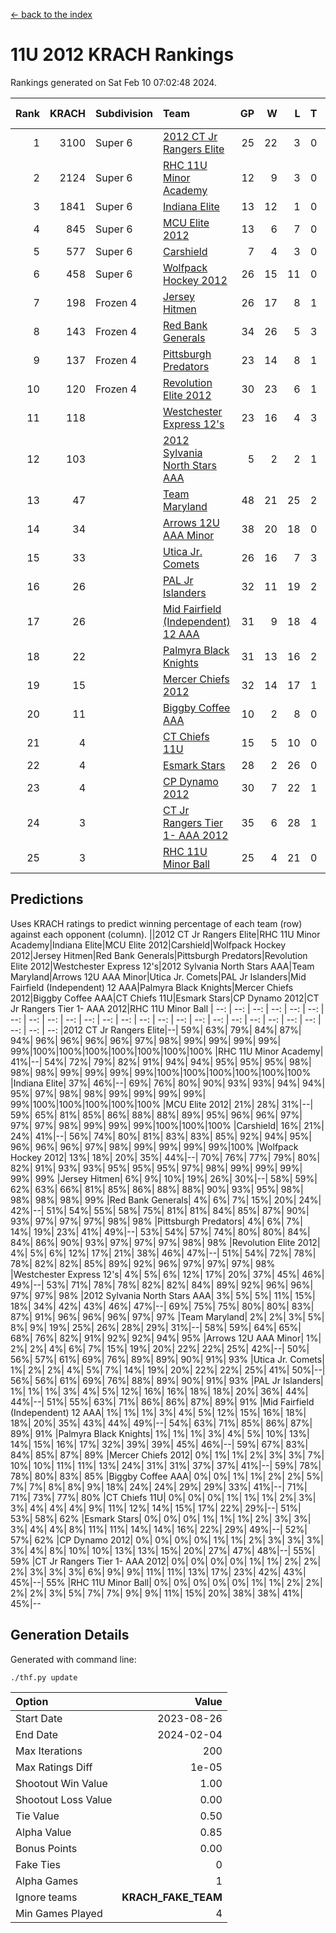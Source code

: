 [<- back to the index](readme.md)
# 11U 2012 KRACH Rankings
Rankings generated on Sat Feb 10 07:02:48 2024.

Rank|KRACH|Subdivision|Team|GP|W|L|T|OTW|OTL|SoS|Exp Wins|Win Diff
---:|---:|:---|:---|---:|---:|---:|---:|---:|---:|---:|---:|---:
1|3100|Super 6|[2012 CT Jr Rangers Elite](https://gamesheetstats.com/seasons/3664/teams/140909/schedule)|25|22|3|0|1|0|521|22.8|-0.0
2|2124|Super 6|[RHC 11U Minor Academy](https://gamesheetstats.com/seasons/3664/teams/140913/schedule)|12|9|3|0|0|1|1003|9.8|-0.0
3|1841|Super 6|[Indiana Elite](https://gamesheetstats.com/seasons/3664/teams/144355/schedule)|13|12|1|0|1|0|193|12.8|-0.0
4|845|Super 6|[MCU Elite 2012](https://gamesheetstats.com/seasons/3664/teams/140908/schedule)|13|6|7|0|2|2|1570|6.8|-0.0
5|577|Super 6|[Carshield](https://gamesheetstats.com/seasons/3664/teams/160344/schedule)|7|4|3|0|0|1|929|4.8|-0.0
6|458|Super 6|[Wolfpack Hockey 2012](https://gamesheetstats.com/seasons/3664/teams/140914/schedule)|26|15|11|0|1|2|938|15.8|-0.0
7|198|Frozen 4|[Jersey Hitmen](https://gamesheetstats.com/seasons/3664/teams/140915/schedule)|26|17|8|1|0|0|537|18.4|0.0
8|143|Frozen 4|[Red Bank Generals](https://gamesheetstats.com/seasons/3664/teams/140916/schedule)|34|26|5|3|3|0|45|28.4|0.0
9|137|Frozen 4|[Pittsburgh Predators](https://gamesheetstats.com/seasons/3664/teams/140925/schedule)|23|14|8|1|0|1|346|15.4|0.0
10|120|Frozen 4|[Revolution Elite 2012](https://gamesheetstats.com/seasons/3664/teams/140924/schedule)|30|23|6|1|1|1|45|24.4|0.0
11|118||[Westchester Express 12's](https://gamesheetstats.com/seasons/3664/teams/140919/schedule)|23|16|4|3|2|1|58|18.4|0.0
12|103||[2012 Sylvania North Stars AAA](https://gamesheetstats.com/seasons/3664/teams/162461/schedule)|5|2|2|1|0|0|632|3.3|-0.0
13|47||[Team Maryland](https://gamesheetstats.com/seasons/3664/teams/140928/schedule)|48|21|25|2|1|0|444|22.9|0.0
14|34||[Arrows 12U AAA Minor](https://gamesheetstats.com/seasons/3664/teams/140920/schedule)|38|20|18|0|4|0|73|20.9|0.0
15|33||[Utica Jr. Comets](https://gamesheetstats.com/seasons/3664/teams/140923/schedule)|26|16|7|3|2|1|30|18.4|0.0
16|26||[PAL Jr Islanders](https://gamesheetstats.com/seasons/3664/teams/140921/schedule)|32|11|19|2|1|4|260|12.9|0.0
17|26||[Mid Fairfield (Independent) 12 AAA](https://gamesheetstats.com/seasons/3664/teams/140910/schedule)|31|9|18|4|1|2|99|11.9|0.0
18|22||[Palmyra Black Knights](https://gamesheetstats.com/seasons/3664/teams/140927/schedule)|31|13|16|2|0|1|53|14.9|0.0
19|15||[Mercer Chiefs 2012](https://gamesheetstats.com/seasons/3664/teams/140918/schedule)|32|14|17|1|0|2|43|15.4|0.0
20|11||[Biggby Coffee AAA](https://gamesheetstats.com/seasons/3664/teams/144354/schedule)|10|2|8|0|0|0|578|2.9|0.0
21|4||[CT Chiefs 11U](https://gamesheetstats.com/seasons/3664/teams/140912/schedule)|15|5|10|0|1|1|15|5.9|0.0
22|4||[Esmark Stars](https://gamesheetstats.com/seasons/3664/teams/140926/schedule)|28|2|26|0|0|0|535|2.9|0.0
23|4||[CP Dynamo 2012](https://gamesheetstats.com/seasons/3664/teams/140922/schedule)|30|7|22|1|1|1|43|8.4|0.0
24|3||[CT Jr Rangers Tier 1- AAA 2012](https://gamesheetstats.com/seasons/3664/teams/140911/schedule)|35|6|28|1|1|0|52|7.4|0.0
25|3||[RHC 11U Minor Ball](https://gamesheetstats.com/seasons/3664/teams/140917/schedule)|25|4|21|0|0|2|48|4.9|0.0

## Predictions
Uses KRACH ratings to predict winning percentage of each team (row) against each opponent (column).
||2012 CT Jr Rangers Elite|RHC 11U Minor Academy|Indiana Elite|MCU Elite 2012|Carshield|Wolfpack Hockey 2012|Jersey Hitmen|Red Bank Generals|Pittsburgh Predators|Revolution Elite 2012|Westchester Express 12's|2012 Sylvania North Stars AAA|Team Maryland|Arrows 12U AAA Minor|Utica Jr. Comets|PAL Jr Islanders|Mid Fairfield (Independent) 12 AAA|Palmyra Black Knights|Mercer Chiefs 2012|Biggby Coffee AAA|CT Chiefs 11U|Esmark Stars|CP Dynamo 2012|CT Jr Rangers Tier 1- AAA 2012|RHC 11U Minor Ball
| --: | --: | --: | --: | --: | --: | --: | --: | --: | --: | --: | --: | --: | --: | --: | --: | --: | --: | --: | --: | --: | --: | --: | --: | --: | --: 
|2012 CT Jr Rangers Elite|--| 59%| 63%| 79%| 84%| 87%| 94%| 96%| 96%| 96%| 96%| 97%| 98%| 99%| 99%| 99%| 99%| 99%|100%|100%|100%|100%|100%|100%|100%
|RHC 11U Minor Academy| 41%|--| 54%| 72%| 79%| 82%| 91%| 94%| 94%| 95%| 95%| 95%| 98%| 98%| 98%| 99%| 99%| 99%| 99%|100%|100%|100%|100%|100%|100%
|Indiana Elite| 37%| 46%|--| 69%| 76%| 80%| 90%| 93%| 93%| 94%| 94%| 95%| 97%| 98%| 98%| 99%| 99%| 99%| 99%| 99%|100%|100%|100%|100%|100%
|MCU Elite 2012| 21%| 28%| 31%|--| 59%| 65%| 81%| 85%| 86%| 88%| 88%| 89%| 95%| 96%| 96%| 97%| 97%| 97%| 98%| 99%| 99%| 99%|100%|100%|100%
|Carshield| 16%| 21%| 24%| 41%|--| 56%| 74%| 80%| 81%| 83%| 83%| 85%| 92%| 94%| 95%| 96%| 96%| 96%| 97%| 98%| 99%| 99%| 99%| 99%|100%
|Wolfpack Hockey 2012| 13%| 18%| 20%| 35%| 44%|--| 70%| 76%| 77%| 79%| 80%| 82%| 91%| 93%| 93%| 95%| 95%| 95%| 97%| 98%| 99%| 99%| 99%| 99%| 99%
|Jersey Hitmen|  6%|  9%| 10%| 19%| 26%| 30%|--| 58%| 59%| 62%| 63%| 66%| 81%| 85%| 86%| 88%| 88%| 90%| 93%| 95%| 98%| 98%| 98%| 98%| 99%
|Red Bank Generals|  4%|  6%|  7%| 15%| 20%| 24%| 42%|--| 51%| 54%| 55%| 58%| 75%| 81%| 81%| 84%| 85%| 87%| 90%| 93%| 97%| 97%| 97%| 98%| 98%
|Pittsburgh Predators|  4%|  6%|  7%| 14%| 19%| 23%| 41%| 49%|--| 53%| 54%| 57%| 74%| 80%| 80%| 84%| 84%| 86%| 90%| 93%| 97%| 97%| 97%| 98%| 98%
|Revolution Elite 2012|  4%|  5%|  6%| 12%| 17%| 21%| 38%| 46%| 47%|--| 51%| 54%| 72%| 78%| 78%| 82%| 82%| 85%| 89%| 92%| 96%| 97%| 97%| 97%| 98%
|Westchester Express 12's|  4%|  5%|  6%| 12%| 17%| 20%| 37%| 45%| 46%| 49%|--| 53%| 71%| 78%| 78%| 82%| 82%| 84%| 89%| 92%| 96%| 96%| 97%| 97%| 98%
|2012 Sylvania North Stars AAA|  3%|  5%|  5%| 11%| 15%| 18%| 34%| 42%| 43%| 46%| 47%|--| 69%| 75%| 75%| 80%| 80%| 83%| 87%| 91%| 96%| 96%| 96%| 97%| 97%
|Team Maryland|  2%|  2%|  3%|  5%|  8%|  9%| 19%| 25%| 26%| 28%| 29%| 31%|--| 58%| 59%| 64%| 65%| 68%| 76%| 82%| 91%| 92%| 92%| 94%| 95%
|Arrows 12U AAA Minor|  1%|  2%|  2%|  4%|  6%|  7%| 15%| 19%| 20%| 22%| 22%| 25%| 42%|--| 50%| 56%| 57%| 61%| 69%| 76%| 89%| 89%| 90%| 91%| 93%
|Utica Jr. Comets|  1%|  2%|  2%|  4%|  5%|  7%| 14%| 19%| 20%| 22%| 22%| 25%| 41%| 50%|--| 56%| 56%| 61%| 69%| 76%| 88%| 89%| 90%| 91%| 93%
|PAL Jr Islanders|  1%|  1%|  1%|  3%|  4%|  5%| 12%| 16%| 16%| 18%| 18%| 20%| 36%| 44%| 44%|--| 51%| 55%| 63%| 71%| 86%| 86%| 87%| 89%| 91%
|Mid Fairfield (Independent) 12 AAA|  1%|  1%|  1%|  3%|  4%|  5%| 12%| 15%| 16%| 18%| 18%| 20%| 35%| 43%| 44%| 49%|--| 54%| 63%| 71%| 85%| 86%| 87%| 89%| 91%
|Palmyra Black Knights|  1%|  1%|  1%|  3%|  4%|  5%| 10%| 13%| 14%| 15%| 16%| 17%| 32%| 39%| 39%| 45%| 46%|--| 59%| 67%| 83%| 84%| 85%| 87%| 89%
|Mercer Chiefs 2012|  0%|  1%|  1%|  2%|  3%|  3%|  7%| 10%| 10%| 11%| 11%| 13%| 24%| 31%| 31%| 37%| 37%| 41%|--| 59%| 78%| 78%| 80%| 83%| 85%
|Biggby Coffee AAA|  0%|  0%|  1%|  1%|  2%|  2%|  5%|  7%|  7%|  8%|  8%|  9%| 18%| 24%| 24%| 29%| 29%| 33%| 41%|--| 71%| 71%| 73%| 77%| 80%
|CT Chiefs 11U|  0%|  0%|  0%|  1%|  1%|  1%|  2%|  3%|  3%|  4%|  4%|  4%|  9%| 11%| 12%| 14%| 15%| 17%| 22%| 29%|--| 51%| 53%| 58%| 62%
|Esmark Stars|  0%|  0%|  0%|  1%|  1%|  1%|  2%|  3%|  3%|  3%|  4%|  4%|  8%| 11%| 11%| 14%| 14%| 16%| 22%| 29%| 49%|--| 52%| 57%| 62%
|CP Dynamo 2012|  0%|  0%|  0%|  0%|  1%|  1%|  2%|  3%|  3%|  3%|  3%|  4%|  8%| 10%| 10%| 13%| 13%| 15%| 20%| 27%| 47%| 48%|--| 55%| 59%
|CT Jr Rangers Tier 1- AAA 2012|  0%|  0%|  0%|  0%|  1%|  1%|  2%|  2%|  2%|  3%|  3%|  3%|  6%|  9%|  9%| 11%| 11%| 13%| 17%| 23%| 42%| 43%| 45%|--| 55%
|RHC 11U Minor Ball|  0%|  0%|  0%|  0%|  0%|  1%|  1%|  2%|  2%|  2%|  2%|  3%|  5%|  7%|  7%|  9%|  9%| 11%| 15%| 20%| 38%| 38%| 41%| 45%|--

## Generation Details

Generated with command line:
```
./thf.py update
```

| Option | Value |
| :----- | ----: |
| Start Date | 2023-08-26 |
| End Date | 2024-02-04 |
| Max Iterations | 200 |
| Max Ratings Diff | 1e-05 |
| Shootout Win Value | 1.00 |
| Shootout Loss Value | 0.00 |
| Tie Value | 0.50 |
| Alpha Value | 0.85 |
| Bonus Points | 0.00 |
| Fake Ties | 0 |
| Alpha Games | 1 |
| Ignore teams | __KRACH_FAKE_TEAM__ |
| Min Games Played | 4 |

